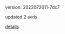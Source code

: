version: 2022072011-7dc7

updated 2 avds

[details](https://github.com/0x74f917491bfa7ebfa379/ali_avd_db/blob/master/change_log/2022/07/20/11/7dc7.txt)
